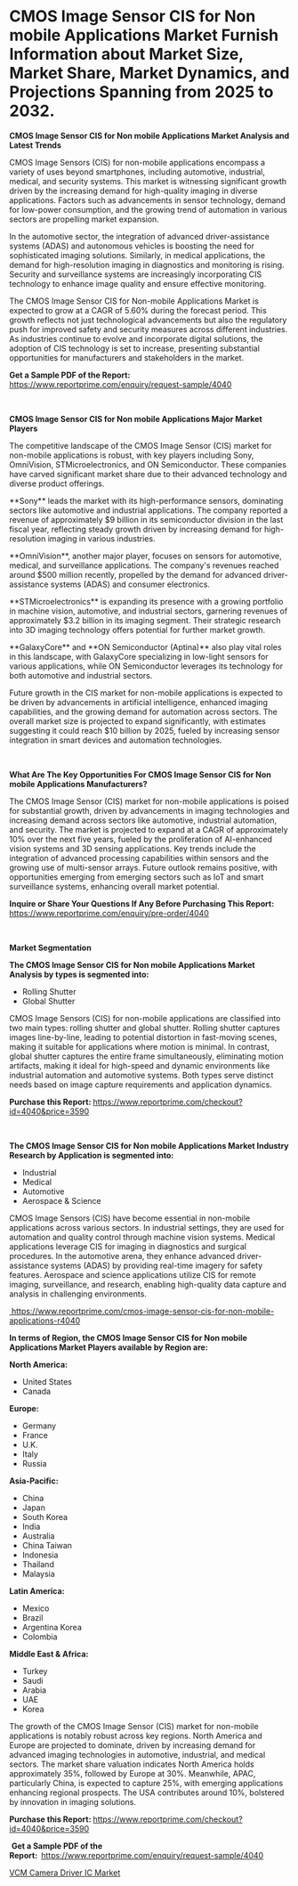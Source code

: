 <p><h1>CMOS Image Sensor CIS for Non mobile Applications Market Furnish Information about Market Size, Market Share, Market Dynamics, and Projections Spanning from 2025 to 2032.</h1></p><p><strong>CMOS Image Sensor CIS for Non mobile Applications Market Analysis and Latest Trends</strong></p>
<p><p>CMOS Image Sensors (CIS) for non-mobile applications encompass a variety of uses beyond smartphones, including automotive, industrial, medical, and security systems. This market is witnessing significant growth driven by the increasing demand for high-quality imaging in diverse applications. Factors such as advancements in sensor technology, demand for low-power consumption, and the growing trend of automation in various sectors are propelling market expansion.</p><p>In the automotive sector, the integration of advanced driver-assistance systems (ADAS) and autonomous vehicles is boosting the need for sophisticated imaging solutions. Similarly, in medical applications, the demand for high-resolution imaging in diagnostics and monitoring is rising. Security and surveillance systems are increasingly incorporating CIS technology to enhance image quality and ensure effective monitoring.</p><p>The CMOS Image Sensor CIS for Non-mobile Applications Market is expected to grow at a CAGR of 5.60% during the forecast period. This growth reflects not just technological advancements but also the regulatory push for improved safety and security measures across different industries. As industries continue to evolve and incorporate digital solutions, the adoption of CIS technology is set to increase, presenting substantial opportunities for manufacturers and stakeholders in the market.</p></p>
<p><strong>Get a Sample PDF of the Report:&nbsp;</strong> <a href="https://www.reportprime.com/enquiry/request-sample/4040?utm_campaign=2275&utm_medium=2&utm_source=Github&utm_content=ia&utm_term=18032025&utm_id=cmos-image-sensor-cis-for-non-mobile-applications">https://www.reportprime.com/enquiry/request-sample/4040</a></p>
<p>&nbsp;</p>
<p><strong>CMOS Image Sensor CIS for Non mobile Applications Major Market Players</strong></p>
<p><p>The competitive landscape of the CMOS Image Sensor (CIS) market for non-mobile applications is robust, with key players including Sony, OmniVision, STMicroelectronics, and ON Semiconductor. These companies have carved significant market share due to their advanced technology and diverse product offerings.</p><p>**Sony** leads the market with its high-performance sensors, dominating sectors like automotive and industrial applications. The company reported a revenue of approximately $9 billion in its semiconductor division in the last fiscal year, reflecting steady growth driven by increasing demand for high-resolution imaging in various industries.</p><p>**OmniVision**, another major player, focuses on sensors for automotive, medical, and surveillance applications. The company's revenues reached around $500 million recently, propelled by the demand for advanced driver-assistance systems (ADAS) and consumer electronics.</p><p>**STMicroelectronics** is expanding its presence with a growing portfolio in machine vision, automotive, and industrial sectors, garnering revenues of approximately $3.2 billion in its imaging segment. Their strategic research into 3D imaging technology offers potential for further market growth.</p><p>**GalaxyCore** and **ON Semiconductor (Aptina)** also play vital roles in this landscape, with GalaxyCore specializing in low-light sensors for various applications, while ON Semiconductor leverages its technology for both automotive and industrial sectors.</p><p>Future growth in the CIS market for non-mobile applications is expected to be driven by advancements in artificial intelligence, enhanced imaging capabilities, and the growing demand for automation across sectors. The overall market size is projected to expand significantly, with estimates suggesting it could reach $10 billion by 2025, fueled by increasing sensor integration in smart devices and automation technologies.</p></p>
<p>&nbsp;</p>
<p><strong>What Are The Key Opportunities For CMOS Image Sensor CIS for Non mobile Applications Manufacturers?</strong></p>
<p><p>The CMOS Image Sensor (CIS) market for non-mobile applications is poised for substantial growth, driven by advancements in imaging technologies and increasing demand across sectors like automotive, industrial automation, and security. The market is projected to expand at a CAGR of approximately 10% over the next five years, fueled by the proliferation of AI-enhanced vision systems and 3D sensing applications. Key trends include the integration of advanced processing capabilities within sensors and the growing use of multi-sensor arrays. Future outlook remains positive, with opportunities emerging from emerging sectors such as IoT and smart surveillance systems, enhancing overall market potential.</p></p>
<p><strong>Inquire or Share Your Questions If Any Before Purchasing This Report:</strong> <a href="https://www.reportprime.com/enquiry/pre-order/4040?utm_campaign=2275&utm_medium=2&utm_source=Github&utm_content=ia&utm_term=18032025&utm_id=cmos-image-sensor-cis-for-non-mobile-applications">https://www.reportprime.com/enquiry/pre-order/4040</a></p>
<p>&nbsp;</p>
<p><strong>Market Segmentation</strong></p>
<p><strong>The CMOS Image Sensor CIS for Non mobile Applications Market Analysis by types is segmented into:</strong></p>
<p><ul><li>Rolling Shutter</li><li>Global Shutter</li></ul></p>
<p><p>CMOS Image Sensors (CIS) for non-mobile applications are classified into two main types: rolling shutter and global shutter. Rolling shutter captures images line-by-line, leading to potential distortion in fast-moving scenes, making it suitable for applications where motion is minimal. In contrast, global shutter captures the entire frame simultaneously, eliminating motion artifacts, making it ideal for high-speed and dynamic environments like industrial automation and automotive systems. Both types serve distinct needs based on image capture requirements and application dynamics.</p></p>
<p><strong>Purchase this Report:&nbsp;</strong><a href="https://www.reportprime.com/checkout?id=4040&price=3590&utm_campaign=2275&utm_medium=2&utm_source=Github&utm_content=ia&utm_term=18032025&utm_id=cmos-image-sensor-cis-for-non-mobile-applications">https://www.reportprime.com/checkout?id=4040&price=3590</a></p>
<p>&nbsp;</p>
<p><strong>The CMOS Image Sensor CIS for Non mobile Applications Market Industry Research by Application is segmented into:</strong></p>
<p><ul><li>Industrial</li><li>Medical</li><li>Automotive</li><li>Aerospace & Science</li></ul></p>
<p><p>CMOS Image Sensors (CIS) have become essential in non-mobile applications across various sectors. In industrial settings, they are used for automation and quality control through machine vision systems. Medical applications leverage CIS for imaging in diagnostics and surgical procedures. In the automotive arena, they enhance advanced driver-assistance systems (ADAS) by providing real-time imagery for safety features. Aerospace and science applications utilize CIS for remote imaging, surveillance, and research, enabling high-quality data capture and analysis in challenging environments.</p></p>
<p><a href="https://www.reportprime.com/cmos-image-sensor-cis-for-non-mobile-applications-r4040?utm_campaign=2275&utm_medium=2&utm_source=Github&utm_content=ia&utm_term=18032025&utm_id=cmos-image-sensor-cis-for-non-mobile-applications">&nbsp;https://www.reportprime.com/cmos-image-sensor-cis-for-non-mobile-applications-r4040</a></p>
<p><strong>In terms of Region, the CMOS Image Sensor CIS for Non mobile Applications Market Players available by Region are:</strong></p>
<p>
    <p> <strong> North America: </strong>
        <ul>
            <li>United States</li>
            <li>Canada</li>
        </ul>
        </p> 
    <p> <strong> Europe: </strong>
        <ul>
            <li>Germany</li>
            <li>France</li>
            <li>U.K.</li>
            <li>Italy</li>
            <li>Russia</li>
        </ul>
        </p> 
    <p> <strong> Asia-Pacific: </strong>
        <ul>
            <li>China</li>
            <li>Japan</li>
            <li>South Korea</li>
            <li>India</li>
            <li>Australia</li>
            <li>China Taiwan</li>
            <li>Indonesia</li>
            <li>Thailand</li>
            <li>Malaysia</li>
        </ul>
        </p> 
    <p> <strong> Latin America: </strong>
        <ul>
            <li>Mexico</li>
            <li>Brazil</li>
            <li>Argentina Korea</li>
            <li>Colombia</li>
        </ul>
        </p> 
    <p> <strong> Middle East & Africa: </strong>
        <ul>
            <li>Turkey</li>
            <li>Saudi</li>
            <li>Arabia</li>
            <li>UAE</li>
            <li>Korea</li>
        </ul>
    </p>
    </p>
<p><p>The growth of the CMOS Image Sensor (CIS) market for non-mobile applications is notably robust across key regions. North America and Europe are projected to dominate, driven by increasing demand for advanced imaging technologies in automotive, industrial, and medical sectors. The market share valuation indicates North America holds approximately 35%, followed by Europe at 30%. Meanwhile, APAC, particularly China, is expected to capture 25%, with emerging applications enhancing regional prospects. The USA contributes around 10%, bolstered by innovation in imaging solutions.</p></p>
<p><strong>Purchase this Report: </strong><a href="https://www.reportprime.com/checkout?id=4040&price=3590&utm_campaign=2275&utm_medium=2&utm_source=Github&utm_content=ia&utm_term=18032025&utm_id=cmos-image-sensor-cis-for-non-mobile-applications">https://www.reportprime.com/checkout?id=4040&price=3590</a></p>
<p>&nbsp;<strong>Get a Sample PDF of the Report:&nbsp;&nbsp;</strong><a href="https://www.reportprime.com/enquiry/request-sample/4040?utm_campaign=2275&utm_medium=2&utm_source=Github&utm_content=ia&utm_term=18032025&utm_id=cmos-image-sensor-cis-for-non-mobile-applications">https://www.reportprime.com/enquiry/request-sample/4040</a></p>
<p><strong></strong></p>
<p><p><a href="https://github.com/irisadoranrx/Market-Research-Report-List-1/blob/main/vcm-camera-driver-ic-market.md?utm_campaign=2275&utm_medium=2&utm_source=Github&utm_content=ia&utm_term=18032025&utm_id=cmos-image-sensor-cis-for-non-mobile-applications">VCM Camera Driver IC Market</a></p></p>